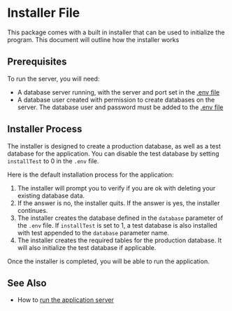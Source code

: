 # Installer File

This package comes with a built in installer that can be used to initialize the program. This document will outline how the installer works

## Prerequisites

To run the server, you will need:

* A database server running, with the server and port set in the [.env file](ConfigurationFiles.md)
* A database user created with permission to create databases on the server. The database user and password must be added to the [.env file](ConfigurationFiles.md)

## Installer Process

The installer is designed to create a production database, as well as a test database for the application. You can disable the test database by setting `installTest` to 0 in the `.env` file.

Here is the default installation process for the application:

1. The installer will prompt you to verify if you are ok with deleting your existing database data.
2. If the answer is no, the installer quits. If the answer is yes, the installer continues.
3. The installer creates the database defined in the `database` parameter of the `.env` file. If `installTest` is set to 1, a test database is also installed with test appended to the `database` parameter name.
4. The installer creates the required tables for the production database. It will also initialize the test database if applicable. 

Once the installer is completed, you will be able to run the application.

## See Also
 
* How to [run the application server](server.md)
